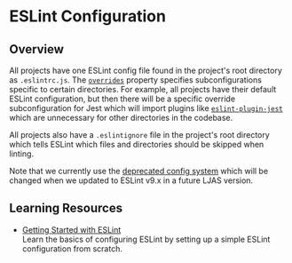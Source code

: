 # ESLint Configuration

## Overview

All projects have one ESLint config file found in the project's root directory as `.eslintrc.js`. The [`overrides`](https://eslint.org/docs/latest/use/configure/configuration-files-deprecated#how-do-overrides-work) property specifies subconfigurations specific to certain directories. For example, all projects have their default ESLint configuration, but then there will be a specific override subconfiguration for Jest which will import plugins like [`eslint-plugin-jest`](https://github.com/jest-community/eslint-plugin-jest) which are unnecessary for other directories in the codebase.

All projects also have a `.eslintignore` file in the project's root directory which tells ESLint which files and directories should be skipped when linting.

Note that we currently use the [deprecated config system](https://eslint.org/docs/latest/use/configure/configuration-files-deprecated) which will be changed when we updated to ESLint v9.x in a future LJAS version.

## Learning Resources

-   [Getting Started with ESLint](https://eslint.org/docs/v8.x/use/getting-started)  
    Learn the basics of configuring ESLint by setting up a simple ESLint configuration from scratch.
